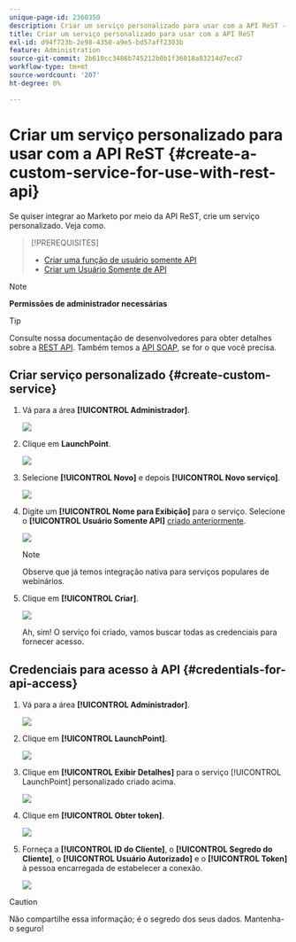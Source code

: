 ```yaml
---
unique-page-id: 2360350
description: Criar um serviço personalizado para usar com a API ReST - Documentação do Marketo - Documentação do produto
title: Criar um serviço personalizado para usar com a API ReST
exl-id: d94f723b-2e98-4350-a9e5-bd57aff2303b
feature: Administration
source-git-commit: 2b610cc3486b745212b0b1f36018a83214d7ecd7
workflow-type: tm+mt
source-wordcount: '207'
ht-degree: 0%

---
```


# Criar um serviço personalizado para usar com a API ReST {#create-a-custom-service-for-use-with-rest-api}

Se quiser integrar ao Marketo por meio da API ReST, crie um serviço personalizado. Veja como.

>[!PREREQUISITES]
>
>* [Criar uma função de usuário somente API](/help/marketo/product-docs/administration/users-and-roles/create-an-api-only-user-role.md)
>* [Criar um Usuário Somente de API](/help/marketo/product-docs/administration/users-and-roles/create-an-api-only-user.md)
>

>[!NOTE]
>
>**Permissões de administrador necessárias**

>[!TIP]
>
>Consulte nossa documentação de desenvolvedores para obter detalhes sobre a [REST API](https://developer.adobe.com/marketo-apis/). Também temos a [API SOAP](https://experienceleague.adobe.com/en/docs/marketo-developer/marketo/soap/soap-api), se for o que você precisa.

## Criar serviço personalizado {#create-custom-service}

1. Vá para a área **[!UICONTROL Administrador]**.

   ![](assets/create-a-custom-service-for-use-with-rest-api-1.png)

1. Clique em **LaunchPoint**.

   ![](assets/create-a-custom-service-for-use-with-rest-api-2.png)

1. Selecione **[!UICONTROL Novo]** e depois **[!UICONTROL Novo serviço]**.

   ![](assets/create-a-custom-service-for-use-with-rest-api-3.png)

1. Digite um **[!UICONTROL Nome para Exibição]** para o serviço. Selecione o **[!UICONTROL Usuário Somente API]** [criado anteriormente](/help/marketo/product-docs/administration/users-and-roles/create-an-api-only-user.md).

   ![](assets/create-a-custom-service-for-use-with-rest-api-4.png)

   >[!NOTE]
   >
   >Observe que já temos integração nativa para serviços populares de webinários.

1. Clique em **[!UICONTROL Criar]**.

   ![](assets/create-a-custom-service-for-use-with-rest-api-5.png)

   Ah, sim! O serviço foi criado, vamos buscar todas as credenciais para fornecer acesso.

## Credenciais para acesso à API {#credentials-for-api-access}

1. Vá para a área **[!UICONTROL Administrador]**.

   ![](assets/create-a-custom-service-for-use-with-rest-api-6.png)

1. Clique em **[!UICONTROL LaunchPoint]**.

   ![](assets/create-a-custom-service-for-use-with-rest-api-7.png)

1. Clique em **[!UICONTROL Exibir Detalhes]** para o serviço [!UICONTROL LaunchPoint] personalizado criado acima.

   ![](assets/create-a-custom-service-for-use-with-rest-api-8.png)

1. Clique em **[!UICONTROL Obter token]**.

   ![](assets/create-a-custom-service-for-use-with-rest-api-9.png)

1. Forneça a **[!UICONTROL ID do Cliente]**, o **[!UICONTROL Segredo do Cliente]**, o **[!UICONTROL Usuário Autorizado]** e o **[!UICONTROL Token]** à pessoa encarregada de estabelecer a conexão.

   ![](assets/create-a-custom-service-for-use-with-rest-api-10.png)

>[!CAUTION]
>
>Não compartilhe essa informação; é o segredo dos seus dados. Mantenha-o seguro!
